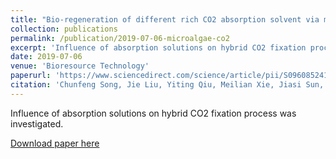 ```yaml
---
title: "Bio-regeneration of different rich CO2 absorption solvent via microalgae cultivation"
collection: publications
permalink: /publication/2019-07-06-microalgae-co2
excerpt: 'Influence of absorption solutions on hybrid CO2 fixation process was investigated.'
date: 2019-07-06
venue: 'Bioresource Technology'
paperurl: 'https://www.sciencedirect.com/science/article/pii/S0960852419310119?via%3Dihub'
citation: 'Chunfeng Song, Jie Liu, Yiting Qiu, Meilian Xie, Jiasi Sun, Yun Qi, Shuhong Li, Yutaka Kitamura, Bio-regeneration of different rich CO2 absorption solvent via microalgae cultivation,Bioresource Technology,Volume 290,2019,121781,ISSN 0960-8524,https://doi.org/10.1016/j.biortech.2019.121781.'
---
```


Influence of absorption solutions on hybrid CO2 fixation process was investigated.

[Download paper here](https://www.sciencedirect.com/science/article/pii/S0960852419310119?via%3Dihub)